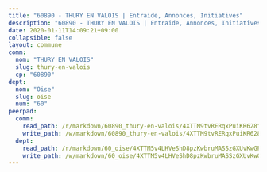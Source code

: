 ```yaml
---
title: "60890 - THURY EN VALOIS | Entraide, Annonces, Initiatives"
description: "60890 - THURY EN VALOIS | Entraide, Annonces, Initiatives"
date: 2020-01-11T14:09:21+09:00
collapsible: false
layout: commune
comm:
  nom: "THURY EN VALOIS"
  slug: thury-en-valois
  cp: "60890"
dept:
  nom: "Oise"
  slug: oise
  num: "60"
peerpad:
  comm:
    read_path: /r/markdown/60890_thury-en-valois/4XTTM9tvRERqxPuiKR628f8EiyMiA2Zqaxre5sXZguhR4Qtnd
    write_path: /w/markdown/60890_thury-en-valois/4XTTM9tvRERqxPuiKR628f8EiyMiA2Zqaxre5sXZguhR4Qtnd-K3TgTusBYv3Q5tBcK47NV8tBKLVgWMhuJE4QM9tKKWPXHxhb8f6qRfuqpNEcM7Eqgsd4wZSLh6qBGw5qLvU88uGGX4nQv9YaeW3R5nnfXgMkX6jqNucLtqFddwYcgpsYfKfRP9zH
  dept:
    read_path: /r/markdown/60_oise/4XTTM5v4LHVeShD8pzKwbruMASSzGXUvKwGPyPNR6Aq6aruGY
    write_path: /w/markdown/60_oise/4XTTM5v4LHVeShD8pzKwbruMASSzGXUvKwGPyPNR6Aq6aruGY-K3TgTfEPmBuMGxs3WizC7aafmuSUvuvwsE7nM986pS4fEczEhokrfL1mXNtU722XatpEcDhfhLf5xd24JkCKBD4DcQHeF5CYjEkAVzDN3PuQerZfYGZ5zy2XFcJNh2Z1pYjLoQTn
---
```


